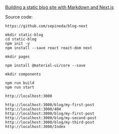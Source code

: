 
[Building a static blog site with Markdown and Next.js](https://itnext.io/building-a-static-blog-site-with-markdown-and-next-js-702c515389b3)

Source code:

```
https://github.com/sepineda/blog-next
```

```
mkdir static-blog
cd static-blog
npm init -y
npm install --save react react-dom next
```

```
mkdir pages
```

```
npm install @material-ui/core --save
```

```
mkdir components
```

```
npm run build
npm run start
```

```
http://localhost:3000
```

```
http://localhost:3000/blog/my-first-post
http://localhost:3000/404
http://localhost:3000/blog/my-first-post
http://localhost:3000/blog/my-second-post
http://localhost:3000/blog/my-third-post
http://localhost:3000/Index
```


